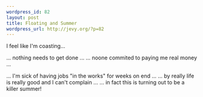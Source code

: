 ```yaml
--- 
wordpress_id: 82
layout: post
title: Floating and Summer
wordpress_url: http://jevy.org/?p=82
---
```

I feel like I'm coasting...

... nothing needs to get done ...
... noone commited to paying me real money ...

... I'm sick of having jobs "in the works" for weeks on end ...
... by really life is really good and I can't complain ...
... in fact this is turning out to be a killer summer!
